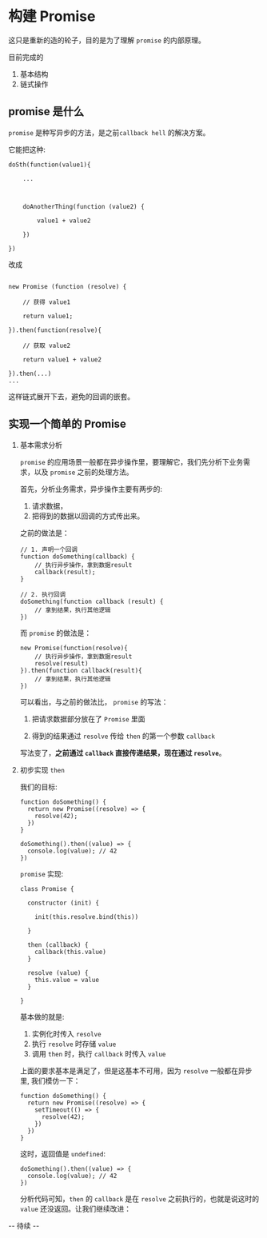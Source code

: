 # 构建 Promise

这只是重新的造的轮子，目的是为了理解 `promise` 的内部原理。

目前完成的

1. 基本结构
2. 链式操作


## promise 是什么

`promise` 是种写异步的方法，是之前`callback hell` 的解决方案。

它能把这种:

```
doSth(function(value1){
	
	...
	
	
	
	doAnotherThing(function (value2) {
		
		value1 + value2
		
	})
	
})
```

改成


```

new Promise (function (resolve) {
	
	// 获得 value1
	
	return value1;
	
}).then(function(resolve){
	
	// 获取 value2
	
	return value1 + value2
	
}).then(...)
...

```

这样链式展开下去，避免的回调的嵌套。

## 实现一个简单的 Promise

1. 基本需求分析

	`promise` 的应用场景一般都在异步操作里，要理解它，我们先分析下业务需求，以及 `promise` 之前的处理方法。
	
	首先，分析业务需求，异步操作主要有两步的:
	
	1. 请求数据，
	2. 把得到的数据以回调的方式传出来。

	之前的做法是：
	
	
	```
	// 1. 声明一个回调
	function doSomething(callback) {
		// 执行异步操作，拿到数据result
		callback(result);
	}
	
	// 2. 执行回调
	doSomething(function callback (result) {
		// 拿到结果，执行其他逻辑
	})
	```


	而 `promise` 的做法是：
	
	```
	new Promise(function(resolve){
		// 执行异步操作，拿到数据result
		resolve(result)
	}).then(function callback(result){
		// 拿到结果，执行其他逻辑
	})
	```
	
	可以看出，与之前的做法比， `promise` 的写法：
	
	1. 把请求数据部分放在了 `Promise` 里面
	
	2. 得到的结果通过 `resolve` 传给 `then` 的第一个参数 `callback`
	
	写法变了，**之前通过 `callback` 直接传递结果，现在通过 `resolve`**。
	
2. 初步实现 `then`

	
	我们的目标:
	
	```
	function doSomething() {
	  return new Promise((resolve) => {
	    resolve(42);
	  })
	}
	
	doSomething().then((value) => {
	  console.log(value); // 42
	})
	```
	
	`promise` 实现:
	
	
	```
	class Promise {
	
	  constructor (init) {
	
	    init(this.resolve.bind(this))
	
	  }
	
	  then (callback) {
	    callback(this.value)
	  }
	
	  resolve (value) {
	    this.value = value
	  }
	
	}
	```
	
	基本做的就是:
	
	1. 实例化时传入 `resolve`
	2. 执行 `resolve` 时存储 `value`
	3. 调用 `then` 时，执行 `callback` 时传入 `value`

	上面的要求基本是满足了，但是这基本不可用，因为 `resolve` 一般都在异步里, 我们模仿一下：
	
	
	```
	function doSomething() {
	  return new Promise((resolve) => {
	    setTimeout(() => {
	      resolve(42);
	    })
	  })
	}
	```
	
	这时，返回值是 `undefined`:
	
	```
	doSomething().then((value) => {
	  console.log(value); // 42
	})
	```
	
	分析代码可知，`then` 的 `callback` 是在 `resolve` 之前执行的，也就是说这时的 `value` 还没返回。让我们继续改进：
	
	
	
	
	
	
	



-- 待续 --


